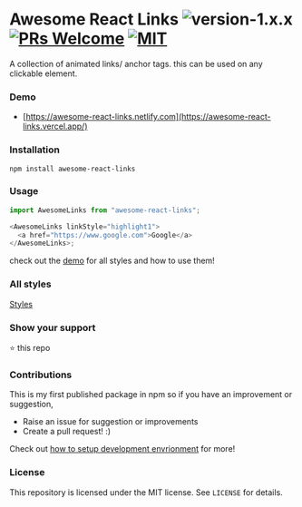 # Awesome React Links ![version-1.x.x](https://img.shields.io/badge/version-1.0.0-yellow.svg) [![PRs Welcome](https://img.shields.io/badge/PRs-welcome-brightgreen.svg)](http://makeapullrequest.com) [![MIT](https://img.shields.io/github/license/mashape/apistatus.svg)](https://opensource.org/licenses/MIT)

A collection of animated links/ anchor tags. this can be used on any clickable element.

### Demo

- [https://awesome-react-links.netlify.com](https://awesome-react-links.vercel.app/)

### Installation

```
npm install awesome-react-links
```

### Usage

```javascript
import AwesomeLinks from "awesome-react-links";

<AwesomeLinks linkStyle="highlight1">
  <a href="https://www.google.com">Google</a>
</AwesomeLinks>;
```

check out the [demo](https://awesome-react-links.vercel.app/) for all styles and how to use them!

### All styles

[Styles](STYLES.md)

### Show your support

:star: this repo

### Contributions

This is my first published package in npm so if you have an improvement or suggestion,

- Raise an issue for suggestion or improvements
- Create a pull request! :)

Check out [how to setup development envrionment](https://github.com/drex44/awesome-react-links/blob/master/CONTRIBUTING.md) for more!

### License

This repository is licensed under the MIT license. See `LICENSE` for
details.
